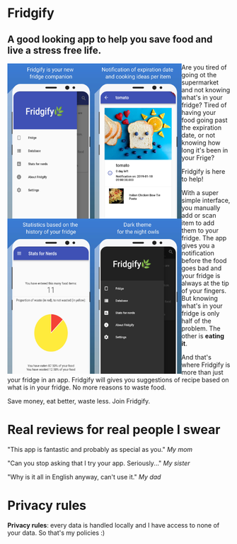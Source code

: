# Fridgify 

## A good looking app to help you save food and live a stress free life.


<!---![Fridgify](https://raw.githubusercontent.com/MalcolmMielle/Fridgify/master/4_5.8%20inch%20-%20Galaxy%20S8_screen__3.jpg)---> 
<a href="url"><img src="https://raw.githubusercontent.com/MalcolmMielle/Fridgify/master/4_5.8%20inch%20-%20Galaxy%20S8_screen__3.jpg" align="left" height="350"  ></a>
<a href="url"><img src="https://raw.githubusercontent.com/MalcolmMielle/Fridgify/master/3_5.8%20inch%20-%20Galaxy%20S8_screen__3.jpg" align="left" height="350"  ></a>
<a href="url"><img src="https://raw.githubusercontent.com/MalcolmMielle/Fridgify/master/2_5.8%20inch%20-%20Galaxy%20S8_screen__2.jpg" align="left" height="350"  ></a>
<a href="url"><img src="https://raw.githubusercontent.com/MalcolmMielle/Fridgify/master/6_5.8%20inch%20-%20Galaxy%20S8_screen__3.jpg" align="left" height="350"  ></a>

Are you tired of going ot the supermarket and not knowing what's in your fridge?
Tired of having your food going past the expiration date, or not knowing how long it's been in your Frige?

Fridgify is here to help!

With a super simple interface, you manually add or scan item to add them to your fridge.
The app gives you a notification before the food goes bad and your fridge is always at the tip of your fingers.
But knowing what's in your fridge is only half of the problem.
The other is **eating it**.

And that's where Fridgify is more than just your fridge in an app.
Fridgify will gives you suggestions of recipe based on what is in your fridge.
No more reasons to waste food.

Save money, eat better, waste less. Join Fridgify.


# Real reviews for real people I swear

"This app is fantastic and probably as special as you." _My mom_

"Can you stop asking that I try your app. Seriously..." _My sister_

"Why is it all in English anyway, can't use it." _My dad_

# Privacy rules

**Privacy rules**: every data is handled locally and I have access to none of your data. So that's my policies :)
